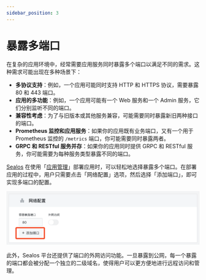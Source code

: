 ```yaml
---
sidebar_position: 3
---
```


# 暴露多端口

在复杂的应用环境中，经常需要应用服务同时暴露多个端口以满足不同的需求。这种需求可能出现在多种场景下：

+ **多协议支持**：例如，一个应用可能同时支持 HTTP 和 HTTPS 协议，需要暴露 80 和 443 端口。
+ **应用的多功能**：例如，一个应用可能有一个 Web 服务和一个 Admin 服务，它们分别监听不同的端口。
+ **兼容性考虑**：为了与旧版本或其他服务兼容，可能需要同时暴露新旧两种接口的端口。
+ **Prometheus 监控和应用服务**：如果你的应用既有业务端口，又有一个用于 Prometheus 监控的 `/metrics` 端口，你可能需要同时暴露两者。
+ **GRPC 和 RESTful 服务并存**：如果你的应用同时提供 GRPC 和 RESTful 服务，你可能需要为每种服务类型暴露不同的端口。

[Sealos](https://cloud.sealos.io) 在使用「[应用管理](/platform-components/applaunchpad.md)」部署应用时，可以轻松地选择暴露多个端口。在部署应用的过程中，用户只需要点击「网络配置」选项，然后选择「添加端口」，即可实现多端口的配置。

![](./images/multi-ports1.png)

此外，Sealos 平台还提供了端口的外网访问功能。一旦暴露到公网，每一个暴露的端口都会被分配一个独立的二级域名，使得用户可以更方便地进行远程访问和管理。